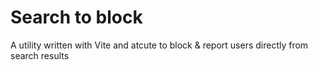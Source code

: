 # Search to block

A utility written with Vite and atcute to block & report users directly from search results

